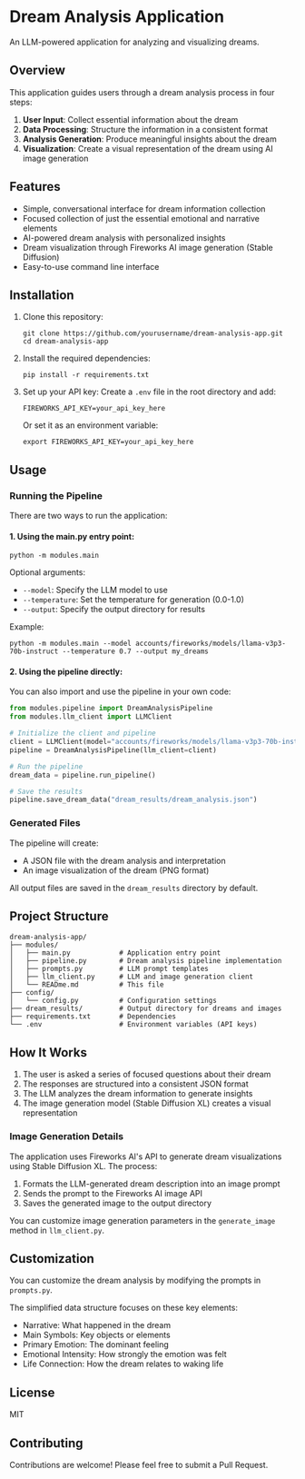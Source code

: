 # Dream Analysis Application

An LLM-powered application for analyzing and visualizing dreams.

## Overview

This application guides users through a dream analysis process in four steps:

1. **User Input**: Collect essential information about the dream
2. **Data Processing**: Structure the information in a consistent format
3. **Analysis Generation**: Produce meaningful insights about the dream
4. **Visualization**: Create a visual representation of the dream using AI image generation

## Features

- Simple, conversational interface for dream information collection
- Focused collection of just the essential emotional and narrative elements
- AI-powered dream analysis with personalized insights
- Dream visualization through Fireworks AI image generation (Stable Diffusion)
- Easy-to-use command line interface

## Installation

1. Clone this repository:
   ```
   git clone https://github.com/yourusername/dream-analysis-app.git
   cd dream-analysis-app
   ```

2. Install the required dependencies:
   ```
   pip install -r requirements.txt
   ```

3. Set up your API key:
   Create a `.env` file in the root directory and add:
   ```
   FIREWORKS_API_KEY=your_api_key_here
   ```
   
   Or set it as an environment variable:
   ```
   export FIREWORKS_API_KEY=your_api_key_here
   ```

## Usage

### Running the Pipeline

There are two ways to run the application:

#### 1. Using the main.py entry point:

```
python -m modules.main
```

Optional arguments:
- `--model`: Specify the LLM model to use
- `--temperature`: Set the temperature for generation (0.0-1.0)
- `--output`: Specify the output directory for results

Example:
```
python -m modules.main --model accounts/fireworks/models/llama-v3p3-70b-instruct --temperature 0.7 --output my_dreams
```

#### 2. Using the pipeline directly:

You can also import and use the pipeline in your own code:

```python
from modules.pipeline import DreamAnalysisPipeline
from modules.llm_client import LLMClient

# Initialize the client and pipeline
client = LLMClient(model="accounts/fireworks/models/llama-v3p3-70b-instruct")
pipeline = DreamAnalysisPipeline(llm_client=client)

# Run the pipeline
dream_data = pipeline.run_pipeline()

# Save the results
pipeline.save_dream_data("dream_results/dream_analysis.json")
```

### Generated Files

The pipeline will create:
- A JSON file with the dream analysis and interpretation
- An image visualization of the dream (PNG format)

All output files are saved in the `dream_results` directory by default.

## Project Structure

```
dream-analysis-app/
├── modules/
│   ├── main.py            # Application entry point
│   ├── pipeline.py        # Dream analysis pipeline implementation
│   ├── prompts.py         # LLM prompt templates
│   ├── llm_client.py      # LLM and image generation client
│   └── READme.md          # This file
├── config/
│   └── config.py          # Configuration settings
├── dream_results/         # Output directory for dreams and images
├── requirements.txt       # Dependencies
└── .env                   # Environment variables (API keys)
```

## How It Works

1. The user is asked a series of focused questions about their dream
2. The responses are structured into a consistent JSON format
3. The LLM analyzes the dream information to generate insights
4. The image generation model (Stable Diffusion XL) creates a visual representation

### Image Generation Details

The application uses Fireworks AI's API to generate dream visualizations using Stable Diffusion XL. The process:

1. Formats the LLM-generated dream description into an image prompt
2. Sends the prompt to the Fireworks AI image API
3. Saves the generated image to the output directory

You can customize image generation parameters in the `generate_image` method in `llm_client.py`.

## Customization

You can customize the dream analysis by modifying the prompts in `prompts.py`. 

The simplified data structure focuses on these key elements:
- Narrative: What happened in the dream
- Main Symbols: Key objects or elements
- Primary Emotion: The dominant feeling
- Emotional Intensity: How strongly the emotion was felt
- Life Connection: How the dream relates to waking life

## License

MIT

## Contributing

Contributions are welcome! Please feel free to submit a Pull Request.
